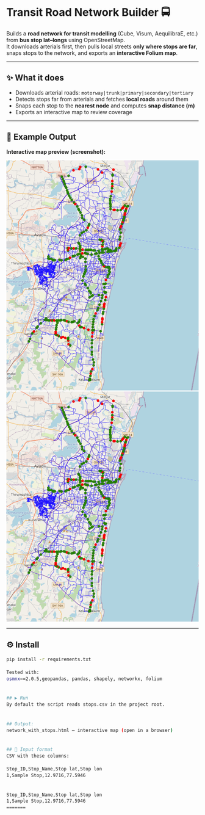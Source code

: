 
# Transit Road Network Builder 🚍

Builds a **road network for transit modelling** (Cube, Visum, AequilibraE, etc.) from **bus stop lat–longs** using OpenStreetMap.  
It downloads arterials first, then pulls local streets **only where stops are far**, snaps stops to the network, and exports an **interactive Folium map**.

---

## ✨ What it does
- Downloads arterial roads: `motorway|trunk|primary|secondary|tertiary`
- Detects stops far from arterials and fetches **local roads** around them
- Snaps each stop to the **nearest node** and computes **snap distance (m)**
- Exports an interactive map to review coverage

---

## 📸 Example Output
**Interactive map preview (screenshot):**

![Transit Network Example](docs/images/output_2.png)
![Transit Network Example](docs/images/output_2.png)


---

## ⚙️ Install
```bash
pip install -r requirements.txt

Tested with:
osmnx==2.0.5,geopandas, pandas, shapely, networkx, folium


## ▶️ Run
By default the script reads stops.csv in the project root.


## Output:
network_with_stops.html — interactive map (open in a browser)


## 🧾 Input format
CSV with these columns:

Stop_ID,Stop_Name,Stop lat,Stop lon
1,Sample Stop,12.9716,77.5946


Stop_ID,Stop_Name,Stop lat,Stop lon
1,Sample Stop,12.9716,77.5946
=======
